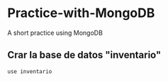 # Practice-with-MongoDB
A short practice using MongoDB


## Crar la base de datos "inventario"

~~~
use inventario
~~~
